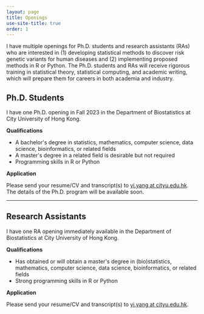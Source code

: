 ```yaml
---
layout: page
title: Openings
use-site-title: true
order: 1
---
```


I have multiple openings for Ph.D. students and research assistants (RAs) who are interested in (1) developing statistical methods to discover risk genetic variants for human diseases and (2) implementing proposed methods in R or Python. The Ph.D. students and RAs will receive rigorous training in statistical theory, statistical computing, and academic writing, which will prepare them for careers in both academia and industry.

## Ph.D. Students

I have one Ph.D. opening in Fall 2023 in the Department of Biostatistics at City University of Hong Kong. 

**Qualifications**
- A bachelor's degree in statistics, mathematics, computer science, data science, bioinformatics, or related fields
- A master's degree in a related field is desirable but not required
- Programming skills in R or Python

**Application**

Please send your resume/CV and transcript(s) to [yi.yang at cityu.edu.hk](mailto:yi.yang@cityu.edu.hk). The details of the Ph.D. program will be available soon.

***

## Research Assistants

I have one RA opening immediately available in the Department of Biostatistics at City University of Hong Kong. 

**Qualifications**
- Has obtained or will obtain a master's degree in (bio)statistics, mathematics, computer science, data science, bioinformatics, or related fields
- Strong programming skills in R or Python

**Application**

Please send your resume/CV and transcript(s) to [yi.yang at cityu.edu.hk](mailto:yi.yang@cityu.edu.hk).
